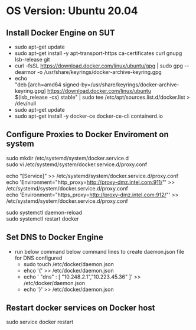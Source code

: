 # OS Version: Ubuntu 20.04
## Install Docker Engine on SUT
- sudo apt-get update
- sudo apt-get install -y apt-transport-https ca-certificates curl gnupg lsb-release git
- curl -fsSL https://download.docker.com/linux/ubuntu/gpg | sudo gpg --dearmor -o /usr/share/keyrings/docker-archive-keyring.gpg
- echo \
  "deb [arch=amd64 signed-by=/usr/share/keyrings/docker-archive-keyring.gpg] https://download.docker.com/linux/ubuntu \
  $(lsb_release -cs) stable" | sudo tee /etc/apt/sources.list.d/docker.list > /dev/null
- sudo apt-get update
- sudo apt-get install -y docker-ce docker-ce-cli containerd.io

## Configure Proxies to Docker Enviroment on system
sudo mkdir /etc/systemd/system/docker.service.d \
sudo vi /etc/systemd/system/docker.service.d/proxy.conf

echo "[Service]" >> /etc/systemd/system/docker.service.d/proxy.conf \
echo 'Environment="http_proxy=http://proxy-dmz.intel.com:911/"' >> /etc/systemd/system/docker.service.d/proxy.conf \
echo 'Environment="https_proxy=http://proxy-dmz.intel.com:912/"' >> /etc/systemd/system/docker.service.d/proxy.conf 
 
sudo systemctl daemon-reload \
sudo systemctl restart docker

##  Set DNS to Docker Engine 
- run below command below command lines to create daemon.json file for DNS configured
  - sudo touch /etc/docker/daemon.json
  - ehco '{' >> /etc/docker/daemon.json
  - echo '    "dns" : [ "10.248.2.1","10.223.45.36" ]' >> /etc/docker/daemon.json
  - echo '}' >> /etc/docker/daemon.json

## Restart docker services on Docker host
sudo service docker restart
